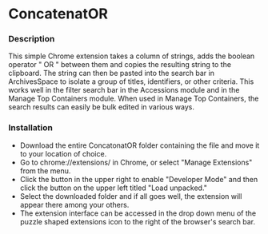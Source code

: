 # ConcatenatOR
### Description

This simple Chrome extension takes a column of strings, adds the boolean operator " OR " between them and copies the resulting string to the clipboard.
The string can then be pasted into the search bar in ArchivesSpace to isolate a group of titles, identifiers, or other criteria. 
This works well in the filter search bar in the Accessions module and in the Manage Top Containers module. 
When used in Manage Top Containers, the search results can easily be bulk edited in various ways.

### Installation

- Download the entire ConcatonatOR folder containing the file and move it to your location of choice.
- Go to chrome://extensions/ in Chrome, or select "Manage Extensions" from the menu.
- Click the button in the upper right to enable "Developer Mode" and then click the button on the upper left titled "Load unpacked." 
- Select the downloaded folder and if all goes well, the extension will appear there among your others. 
- The extension interface can be accessed in the drop down menu of the puzzle shaped extensions icon to the right of the browser's search bar.
